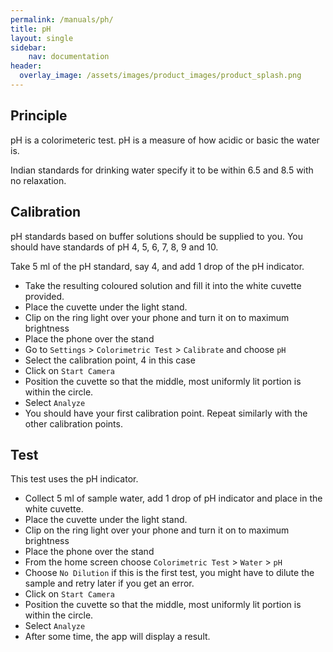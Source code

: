 ```yaml
---
permalink: /manuals/ph/
title: pH
layout: single
sidebar: 
    nav: documentation
header:
  overlay_image: /assets/images/product_images/product_splash.png
---
```

## Principle
pH is a colorimeteric test. pH is a measure of how acidic or basic the water is.

Indian standards for drinking water specify it to be within 6.5 and 8.5 with no relaxation.

## Calibration
pH standards based on buffer solutions should be supplied to you. You should have standards of pH 4, 5, 6, 7, 8, 9 and 10.

Take 5 ml of the pH standard, say 4, and add 1 drop of the pH indicator.

* Take the resulting coloured solution and fill it into the white cuvette provided.
* Place the cuvette under the light stand.
* Clip on the ring light over your phone and turn it on to maximum brightness
* Place the phone over the stand
* Go to `Settings` > `Colorimetric Test` > `Calibrate` and choose `pH`
* Select the calibration point, 4 in this case
* Click on `Start Camera`
* Position the cuvette so that the middle, most uniformly lit portion is within the circle.
* Select `Analyze`
* You should have your first calibration point. Repeat similarly with the other calibration points.

## Test
This test uses the pH indicator.

* Collect 5 ml of sample water, add 1 drop of pH indicator and place in the white cuvette.
* Place the cuvette under the light stand.
* Clip on the ring light over your phone and turn it on to maximum brightness
* Place the phone over the stand
* From the home screen choose `Colorimetric Test` > `Water` > `pH`
* Choose `No Dilution` if this is the first test, you might have to dilute the sample and retry later if you get an error.
* Click on `Start Camera`
* Position the cuvette so that the middle, most uniformly lit portion is within the circle.
* Select `Analyze`
* After some time, the app will display a result.